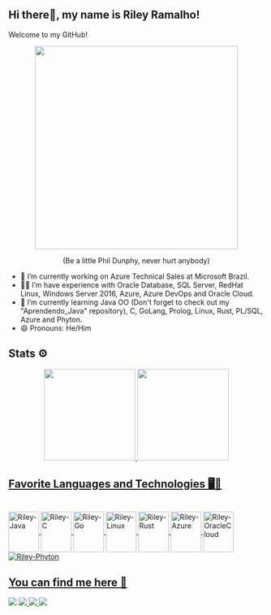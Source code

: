 ## Hi there👋, my name is Riley Ramalho!

Welcome to my GitHub!

<div align="center">

<img  height="400" width="400"  src="https://c.tenor.com/eoP4KDwExdcAAAAM/phil-dunphy-ty-burrell.gif"> 

</p>
(Be a little Phil Dunphy, never hurt anybody)
</p>

</div>

<div>
</p>

- 🔭 I’m currently working on Azure Technical Sales at Microsoft Brazil.
- 👨‍🎓  I’m have experience with Oracle Database, SQL Server, RedHat Linux, Windows Server 2016, Azure, Azure DevOps and Oracle Cloud.
- 🌱 I’m currently learning Java OO (Don't forget to check out my "Aprendendo_Java" repository), C, GoLang, Prolog, Linux, Rust, PL/SQL, Azure and Phyton.
- 😄 Pronouns: He/Him
</div>

## Stats ⚙

<div align="center">
  <a href="https://github.com/rileyramalho">
  <img height="180em" src="https://github-readme-stats.vercel.app/api?username=rileyramalho&show_icons=true&theme=dark&include_all_commits=true&count_private=true"/>
  <img height="180em" src="https://github-readme-stats.vercel.app/api/top-langs/?username=rileyramalho&layout=compact&langs_count=7&theme=radical"/>
</div>

## Favorite Languages and Technologies 🖥👾

<div style="display: inline_block"><br>
  <img align="center" alt="Riley-Java" height="80" width="60" src="https://cdn.jsdelivr.net/gh/devicons/devicon/icons/java/java-original-wordmark.svg" />
  <img align="center" alt="Riley-C" height="80" width="60" src="https://cdn.jsdelivr.net/gh/devicons/devicon/icons/c/c-original.svg" />
  <img align="center" alt="Riley-Go" height="80" width="60" src="https://cdn.jsdelivr.net/gh/devicons/devicon/icons/go/go-original-wordmark.svg" />
  <img align="center" alt="Riley-Linux" height="80" width="60" src="https://cdn.jsdelivr.net/gh/devicons/devicon/icons/linux/linux-original.svg" />
  <img align="center" alt="Riley-Rust" height="80" width="60" src="https://cdn.jsdelivr.net/gh/devicons/devicon/icons/rust/rust-plain.svg" />
  <img align="center" alt="Riley-Azure" height="80" width="60" src="https://cdn.jsdelivr.net/gh/devicons/devicon/icons/azure/azure-original.svg" />
  <img align="center" alt="Riley-OracleCloud" height="80" width="60" src="https://cdn.jsdelivr.net/gh/devicons/devicon/icons/oracle/oracle-original.svg" />
  <img align="center" alt="Riley-Phyton" src="https://img.shields.io/badge/Python-3776AB?style=for-the-badge&logo=python&logoColor=white" />
  
</div>

## You can find me here 🔭

<div>

<a href="mailto:rileym.ramalho@gmail.com" target="_blank"><img src="https://img.shields.io/badge/Gmail-D14836?style=for-the-badge&logo=gmail&logoColor=white"></a>
<a href="https://twitter.com/ramalho_riley" target="_blank"><img src="https://img.shields.io/badge/Twitter-1DA1F2?style=for-the-badge&logo=twitter&logoColor=white">
<a href="https://www.linkedin.com/in/rileyramalho/" target="_blank"><img src="https://img.shields.io/badge/LinkedIn-0077B5?style=for-the badge&logo=linkedin&logoColor=white">
<a href="discordapp.com/users/334911992223760384" target="_blank"><img src="https://img.shields.io/badge/Discord-7289DA?style=for-the-badge&logo=discord&logoColor=white">

</div>
